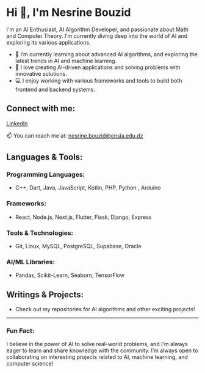 # Hi 👋, I'm Nesrine Bouzid

I'm an AI Enthusiast, AI Algorithm Developer, and passionate about Math and Computer Theory. I’m currently diving deep into the world of AI and exploring its various applications.

- 🌱 I’m currently learning about advanced AI algorithms, and exploring the latest trends in AI and machine learning.
- 🤖 I love creating AI-driven applications and solving problems with innovative solutions.
- 💻 I enjoy working with various frameworks and tools to build both frontend and backend systems.

## Connect with me:
[LinkedIn](https://www.linkedin.com/in/nesrine-bouzid-b462b3252/)  

📫 You can reach me at: nesrine.bouzid@ensia.edu.dz

## Languages & Tools:
### Programming Languages:
- C++, Dart, Java, JavaScript, Kotlin, PHP, Python , Arduino

### Frameworks:
- React, Node.js, Next.js, Flutter, Flask, Django, Express

### Tools & Technologies:
- Git, Linux, MySQL, PostgreSQL, Supabase, Oracle

### AI/ML Libraries:
- Pandas, Scikit-Learn, Seaborn, TensorFlow

<!--
## GitHub Stats

![Nesrine's GitHub stats](https://github-readme-stats.vercel.app/api?username=nesrine-aibot&show_icons=true&count_private=true&hide_title=true)

![Top Languages](https://github-readme-stats.vercel.app/api/top-langs/?username=nesrine-aibot)

![GitHub Streak](https://github-readme-streak-stats.herokuapp.com/?user=nesrine-aibot)
-->

## Writings & Projects:
- Check out my repositories for AI algorithms and other exciting projects!

---

### Fun Fact:
I believe in the power of AI to solve real-world problems, and I'm always eager to learn and share knowledge with the community. I’m always open to collaborating on interesting projects related to AI, machine learning, and computer science!
